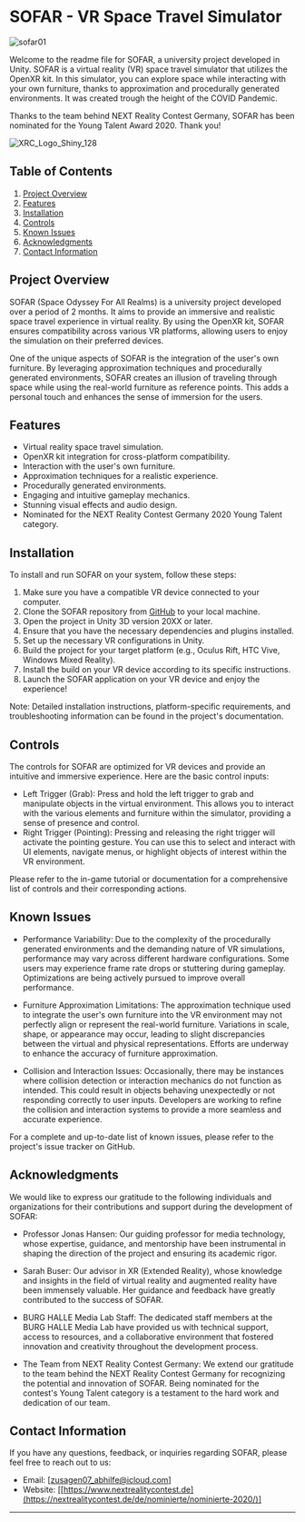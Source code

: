# SOFAR - VR Space Travel Simulator

![sofar01](https://user-images.githubusercontent.com/48035650/236863044-22f15f5d-556a-4a9c-91b0-472663dd0904.jpg)

Welcome to the readme file for SOFAR, a university project developed in Unity. SOFAR is a virtual reality (VR) space travel simulator that utilizes the OpenXR kit. In this simulator, you can explore space while interacting with your own furniture, thanks to approximation and procedurally generated environments. It was created trough the height of the COVID Pandemic. 

Thanks to the team behind NEXT Reality Contest Germany, SOFAR has been nominated for the Young Talent Award 2020. Thank you!

![XRC_Logo_Shiny_128](https://user-images.githubusercontent.com/48035650/236865674-c9771a56-278f-4d72-9426-b0f08840ff28.png)

## Table of Contents

1. [Project Overview](#project-overview)
2. [Features](#features)
3. [Installation](#installation)
4. [Controls](#controls)
5. [Known Issues](#known-issues)
6. [Acknowledgments](#acknowledgments)
7. [Contact Information](#contact-information)

## Project Overview

SOFAR (Space Odyssey For All Realms) is a university project developed over a period of 2 months. It aims to provide an immersive and realistic space travel experience in virtual reality. By using the OpenXR kit, SOFAR ensures compatibility across various VR platforms, allowing users to enjoy the simulation on their preferred devices.

One of the unique aspects of SOFAR is the integration of the user's own furniture. By leveraging approximation techniques and procedurally generated environments, SOFAR creates an illusion of traveling through space while using the real-world furniture as reference points. This adds a personal touch and enhances the sense of immersion for the users.

## Features

- Virtual reality space travel simulation.
- OpenXR kit integration for cross-platform compatibility.
- Interaction with the user's own furniture.
- Approximation techniques for a realistic experience.
- Procedurally generated environments.
- Engaging and intuitive gameplay mechanics.
- Stunning visual effects and audio design.
- Nominated for the NEXT Reality Contest Germany 2020 Young Talent category.

## Installation

To install and run SOFAR on your system, follow these steps:

1. Make sure you have a compatible VR device connected to your computer.
2. Clone the SOFAR repository from [GitHub](https://github.com/your-username/sofar-repo) to your local machine.
3. Open the project in Unity 3D version 20XX or later.
4. Ensure that you have the necessary dependencies and plugins installed.
5. Set up the necessary VR configurations in Unity.
6. Build the project for your target platform (e.g., Oculus Rift, HTC Vive, Windows Mixed Reality).
7. Install the build on your VR device according to its specific instructions.
8. Launch the SOFAR application on your VR device and enjoy the experience!

Note: Detailed installation instructions, platform-specific requirements, and troubleshooting information can be found in the project's documentation.

## Controls

The controls for SOFAR are optimized for VR devices and provide an intuitive and immersive experience. Here are the basic control inputs:

- Left Trigger (Grab): Press and hold the left trigger to grab and manipulate objects in the virtual environment. This allows you to interact with the various elements and furniture within the simulator, providing a sense of presence and control.
- Right Trigger (Pointing): Pressing and releasing the right trigger will activate the pointing gesture. You can use this to select and interact with UI elements, navigate menus, or highlight objects of interest within the VR environment.

Please refer to the in-game tutorial or documentation for a comprehensive list of controls and their corresponding actions.

## Known Issues

- Performance Variability: Due to the complexity of the procedurally generated environments and the demanding nature of VR simulations, performance may vary across different hardware configurations. Some users may experience frame rate drops or stuttering during gameplay. Optimizations are being actively pursued to improve overall performance.

- Furniture Approximation Limitations: The approximation technique used to integrate the user's own furniture into the VR environment may not perfectly align or represent the real-world furniture. Variations in scale, shape, or appearance may occur, leading to slight discrepancies between the virtual and physical representations. Efforts are underway to enhance the accuracy of furniture approximation.

- Collision and Interaction Issues: Occasionally, there may be instances where collision detection or interaction mechanics do not function as intended. This could result in objects behaving unexpectedly or not responding correctly to user inputs. Developers are working to refine the collision and interaction systems to provide a more seamless and accurate experience.

For a complete and up-to-date list of known issues, please refer to the project's issue tracker on GitHub.

## Acknowledgments

We would like to express our gratitude to the following individuals and organizations for their contributions and support during the development of SOFAR:

- Professor Jonas Hansen: Our guiding professor for media technology, whose expertise, guidance, and mentorship have been instrumental in shaping the direction of the project and ensuring its academic rigor.

- Sarah Buser: Our advisor in XR (Extended Reality), whose knowledge and insights in the field of virtual reality and augmented reality have been immensely valuable. Her guidance and feedback have greatly contributed to the success of SOFAR.

- BURG HALLE Media Lab Staff: The dedicated staff members at the BURG HALLE Media Lab have provided us with technical support, access to resources, and a collaborative environment that fostered innovation and creativity throughout the development process.

- The Team from NEXT Reality Contest Germany: We extend our gratitude to the team behind the NEXT Reality Contest Germany for recognizing the potential and innovation of SOFAR. Being nominated for the contest's Young Talent category is a testament to the hard work and dedication of our team.

## Contact Information

If you have any questions, feedback, or inquiries regarding SOFAR, please feel free to reach out to us:

- Email: [zusagen07_abhilfe@icloud.com]
- Website: [[https://www.nextrealitycontest.de](https://nextrealitycontest.de/de/nominierte/nominierte-2020/)]

---
